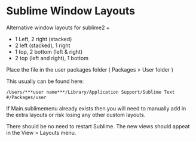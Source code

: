 Sublime Window Layouts
======================

Alternative window layouts for sublime2 +

- 1 Left, 2 right (stacked)
- 2 left (stacked), 1 right
- 1 top, 2 bottom (left & right)
- 2 top (left and right), 1 bottom 

Place the file in the user packages folder ( Packages > User folder )

This usually can be found here:

    /Users/***user name***/Library/Application Support/Sublime Text #/Packages/user

If Main.sublimemenu already exists then you will need to manually add in the extra layouts or risk losing any other custom layouts.

There should be no need to restart Sublime. The new views should appeat in the View > Layouts menu.